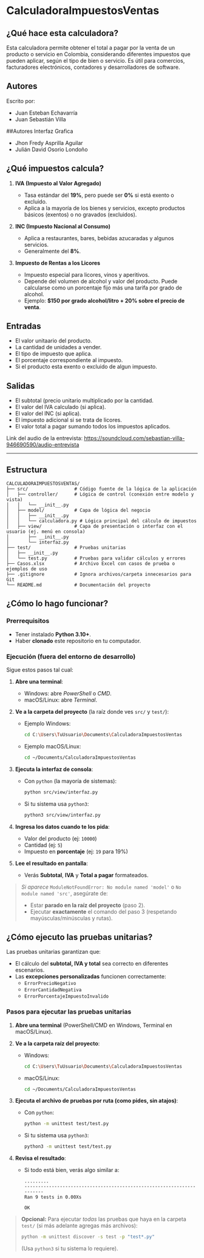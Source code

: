 # CalculadoraImpuestosVentas

## ¿Qué hace esta calculadora?

Esta calculadora permite obtener el total a pagar por la venta de un producto o servicio en Colombia, considerando diferentes impuestos que pueden aplicar, según el tipo de bien o servicio. Es útil para comercios, facturadores electrónicos, contadores y desarrolladores de software.

## Autores
Escrito por:
- Juan Esteban Echavarría
- Juan Sebastián Villa

##Autores Interfaz Grafica
- Jhon Fredy Asprilla Aguilar
- Julián David Osorio Londoño

## ¿Qué impuestos calcula?

1. **IVA (Impuesto al Valor Agregado)**  
   - Tasa estándar del **19%**, pero puede ser **0%** si está exento o excluido.
   - Aplica a la mayoría de los bienes y servicios, excepto productos básicos (exentos) o no gravados (excluidos).

2. **INC (Impuesto Nacional al Consumo)**  
   - Aplica a restaurantes, bares, bebidas azucaradas y algunos servicios.
   - Generalmente del **8%**.

3. **Impuesto de Rentas a los Licores**  
   - Impuesto especial para licores, vinos y aperitivos.
   - Depende del volumen de alcohol y valor del producto. Puede calcularse como un porcentaje fijo más una tarifa por grado de alcohol.
   - Ejemplo: **$150 por grado alcohol/litro + 20% sobre el precio de venta**.


## Entradas
- El valor unitaario del producto.
- La cantidad de unidades a vender.
- El tipo de impuesto que aplica.
- El porcentaje correspondiente al impuesto.
- Si el producto esta exento o excluido de algun impuesto.

## Salidas
- El subtotal (precio unitario multiplicado por la cantidad.
- El valor del IVA calculado (si aplica).
- El valor del INC (si aplica).
- El impuesto adicional si se trata de licores.
- El valor total a pagar sumando todos los impuestos aplicados.
  

Link del audio de la entrevista: https://soundcloud.com/sebastian-villa-946690590/audio-entrevista

---
## Estructura


```plaintext
CALCULADORAIMPUESTOSVENTAS/ 
├── src/                 # Código fuente de la lógica de la aplicación 
│   ├── controller/      # Lógica de control (conexión entre modelo y vista) 
│   │   └── __init__.py
│   ├── model/           # Capa de lógica del negocio 
│   │   ├── __init__.py
│   │   └── calculadora.py # Lógica principal del cálculo de impuestos 
│   ├── view/            # Capa de presentación o interfaz con el usuario (ej. menú en consola) 
│       ├── __init__.py
│       └── interfaz.py
├── test/                # Pruebas unitarias 
│   ├── __init__.py
│   └── test.py          # Pruebas para validar cálculos y errores 
├── Casos.xlsx           # Archivo Excel con casos de prueba o ejemplos de uso 
├── .gitignore           # Ignora archivos/carpeta innecesarios para Git 
└── README.md            # Documentación del proyecto
```


## ¿Cómo lo hago funcionar?

### Prerrequisitos
- Tener instalado **Python 3.10+**.
- Haber **clonado** este repositorio en tu computador.

### Ejecución (fuera del entorno de desarrollo)
Sigue estos pasos tal cual:

1. **Abre una terminal**:
   - Windows: abre *PowerShell* o *CMD*.
   - macOS/Linux: abre *Terminal*.

2. **Ve a la carpeta del proyecto** (la raíz donde ves `src/` y `test/`):
   - Ejemplo Windows:
     ```bash
     cd C:\Users\TuUsuario\Documents\CalculadoraImpuestosVentas
     ```
   - Ejemplo macOS/Linux:
     ```bash
     cd ~/Documents/CalculadoraImpuestosVentas
     ```

3. **Ejecuta la interfaz de consola**:
   - Con `python` (la mayoría de sistemas):
     ```bash
     python src/view/interfaz.py
     ```
   - Si tu sistema usa `python3`:
     ```bash
     python3 src/view/interfaz.py
     ```

4. **Ingresa los datos cuando te los pida**:
   - Valor del producto (ej: `10000`)
   - Cantidad (ej: `5`)
   - Impuesto en **porcentaje** (ej: `19` para 19%)

5. **Lee el resultado en pantalla**:
   - Verás **Subtotal**, **IVA** y **Total a pagar** formateados.

> *Si aparece* `ModuleNotFoundError: No module named 'model'` o `No module named 'src'`, asegúrate de:
> - Estar **parado en la raíz del proyecto** (paso 2).
> - Ejecutar **exactamente** el comando del paso 3 (respetando mayúsculas/minúsculas y rutas).


## ¿Cómo ejecuto las pruebas unitarias?

Las pruebas unitarias garantizan que:
- El cálculo del **subtotal, IVA y total** sea correcto en diferentes escenarios.
- Las **excepciones personalizadas** funcionen correctamente:
  - `ErrorPrecioNegativo`
  - `ErrorCantidadNegativa`
  - `ErrorPorcentajeImpuestoInvalido`

### Pasos para ejecutar las pruebas unitarias

1. **Abre una terminal** (PowerShell/CMD en Windows, Terminal en macOS/Linux).

2. **Ve a la carpeta raíz del proyecto**:
   - Windows:
     ```bash
     cd C:\Users\TuUsuario\Documents\CalculadoraImpuestosVentas
     ```
   - macOS/Linux:
     ```bash
     cd ~/Documents/CalculadoraImpuestosVentas
     ```

3. **Ejecuta el archivo de pruebas por ruta (como pides, sin atajos)**:
   - Con `python`:
     ```bash
     python -m unittest test/test.py
     ```
   - Si tu sistema usa `python3`:
     ```bash
     python3 -m unittest test/test.py
     ```

4. **Revisa el resultado**:
   - Si todo está bien, verás algo similar a:
     ```
     .........
     ----------------------------------------------------------------------
     Ran 9 tests in 0.00Xs

     OK
     ```

> **Opcional:** Para ejecutar *todas* las pruebas que haya en la carpeta `test/` (si más adelante agregas más archivos):
> ```bash
> python -m unittest discover -s test -p "test*.py"
> ```
> (Usa `python3` si tu sistema lo requiere).

